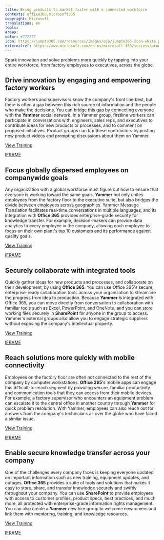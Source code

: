 ```yaml
---
title: Bring products to market faster with a connected workforce
contexts: office365,microsoft365
copyright: Microsoft
translations: en
tools: 
areas: 
color: #777777
icon: https://jumpto365.com/resources/images/app/jumpto365-Icon-white.png
externalref: https://www.microsoft.com/en-us/microsoft-365/success/productivitylibrary/bring-products-to-market-faster-with-a-connected-workforce
---
```

Spark innovation and solve problems more quickly by tapping into your entire workforce, from factory employees to executives, across the globe.


## Drive innovation by engaging and empowering factory workers

Factory workers and supervisors know the company's front line best, but there is often a gap between this rich source of information and the people who make the decisions. You can bridge this gap by connecting everyone with the **Yammer** social network. In a Yammer group, firstline workers can participate in conversations with engineers, sales reps, and executives to contribute ideas for new products or processes, and to comment on proposed initiatives. Product groups can tap these contributors by posting new product videos and prompting discussions about them on Yammer.

[View Training](https://support.office.com/article/Video-What-is-Yammer-1b0f3b3e-89ee-4b66-aac5-30def12f287c)

[IFRAME](https://www.microsoft.com/en-us/videoplayer/embed/RE1TRuX)

## Focus globally dispersed employees on companywide goals

Any organization with a global workforce must figure out how to ensure that everyone is working toward the same goals. **Yammer** not only unites employees from the factory floor to the executive suite, but also bridges the divide between employees across geographies. Yammer Message Translation facilitates real-time conversations in multiple languages, and its integration with **Office 365** provides enterprise-grade security for knowledge transfer. For example, decision-makers can provide data analytics to every employee in the company, allowing each employee to focus on their own plant's top 10 customers and its performance against quality goals.

[View Training](https://www.microsoft.com/translator/yammer.aspx)

[IFRAME](https://www.microsoft.com/en-us/videoplayer/embed/RE1TwSr)

## Securely collaborate with integrated tools

Quickly gather ideas for new products and processes, and collaborate on their development, by using **Office 365**. You can use Office 365's secure, enterprise-ready collaboration tools across your organization to streamline the progress from idea to production. Because **Yammer** is integrated with Office 365, you can move directly from conversation to collaboration with familiar tools such as Excel, PowerPoint, and OneNote, and you can store working files securely in **SharePoint** for anyone in the group to access. Yammer's external groups also allow you to engage strategic suppliers without exposing the company's intellectual property.

[View Training](https://support.office.com/article/Document-collaboration-and-co-authoring-EE1509B4-1F6E-401E-B04A-782D26F564A4)

[IFRAME](https://www.microsoft.com/en-us/videoplayer/embed/RE1TwWh)

## Reach solutions more quickly with mobile connectivity

Employees on the factory floor are often not connected to the rest of the company by computer workstations. **Office 365**'s mobile apps can engage this difficult-to-reach segment by providing secure, familiar productivity and communication tools that they can access from their mobile devices. For example, a factory supervisor who encounters an equipment problem can escalate it to the central office in another country through **Yammer** for quick problem resolution. With Yammer, employees can also reach out for answers from the company's technicians all over the globe who have faced a similar issue.

[View Training](https://support.office.com/article/Set-up-Yammer-to-stay-connected-with-your-network-on-your-mobile-phone-1bbd7c52-0207-4b50-a1b7-c0184c75a66a)

[IFRAME](https://www.microsoft.com/en-us/videoplayer/embed/RE1Tp2T)

## Enable secure knowledge transfer across your company

One of the challenges every company faces is keeping everyone updated on important information such as new training, equipment updates, and outages. **Office 365** provides a suite of tools and solutions that makes it easy to store, share, and transfer knowledge securely and swiftly throughout your company. You can use **SharePoint** to provide employees with access to customer profiles, product specs, best practices, and much more, all protected with enterprise-grade information rights management. You can also create a **Yammer** new hire group to welcome newcomers and link them with mentoring, training, and knowledge resources.

[View Training](https://support.office.com/article/Video-Stay-organized-with-notifications-and-inbox-856d45cc-dd94-48de-bea6-ae4f9ecdc472)

[IFRAME](https://www.microsoft.com/en-us/videoplayer/embed/RE1TwWx)

